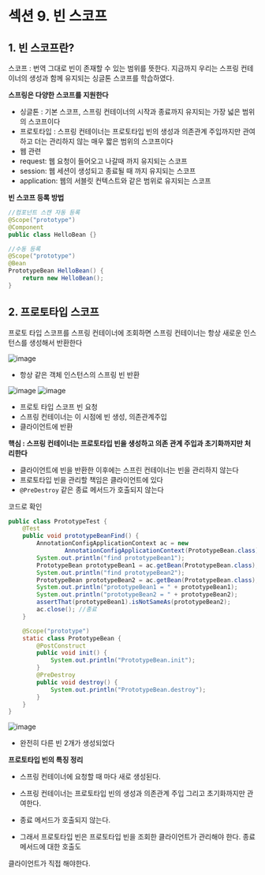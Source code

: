 # 섹션 9. 빈 스코프
## 1. 빈 스코프란?
스코프 : 번역 그대로 빈이 존재할 수 있는 범위를 뜻한다. 지금까지 우리는 스프링 컨테이너의 생성과 함께 유지되는 싱글톤 스코프를 학습하였다.

**스프링은 다양한 스코프를 지원한다**

- 싱글톤 : 기본 스코프, 스프링 컨테이너의 시작과 종료까지 유지되는 가장 넓은 범위의 스코프이다
- 프로토타입 : 스프링 컨테이너는 프로토타입 빈의 생성과 의존관계 주입까지만 관여하고 더는 관리하지 않는
매우 짧은 범위의 스코프이다
- 웹 관련
 -  request: 웹 요청이 들어오고 나갈때 까지 유지되는 스코프
 - session: 웹 세션이 생성되고 종료될 때 까지 유지되는 스코프
 - application: 웹의 서블릿 컨텍스트와 같은 범위로 유지되는 스코프

**빈 스코프 등록 방법**
```java
//컴포넌트 스캔 자동 등록
@Scope("prototype")
@Component
public class HelloBean {}

//수동 등록
@Scope("prototype")
@Bean
PrototypeBean HelloBean() {
    return new HelloBean();
}
```

## 2. 프로토타입 스코프
프로토 타입 스코프를 스프링 컨테이너에 조회하면 스프링 컨테이너는 항상 새로운 인스턴스를 생성해서 반환한다

![image](https://github.com/2024-SpringStudy/spring/assets/92051742/0317e40a-71e9-4b60-9001-d0b84fc2a427)

- 항상 같은 객체 인스턴스의 스프링 빈 반환

![image](https://github.com/2024-SpringStudy/spring/assets/92051742/2d3ec5cf-41b5-4801-b50c-b24e75a93387)
![image](https://github.com/2024-SpringStudy/spring/assets/92051742/e6423745-1267-4fe7-8fa4-db476c9234e4)

- 프로토 타입 스코프 빈 요청
- 스프링 컨테이너는 이 시점에 빈 생성, 의존관계주입
- 클라이언트에 반환

**핵심 : 스프링 컨테이너는 프로토타입 빈을 생성하고 의존 관계 주입과 초기화까지만 처리한다**

- 클라이언트에 빈을 반환한 이후에는 스프린 컨테이너는 빈을 관리하지 않는다
- 프로토타입 빈을 관리할 책임은 클라이언트에 있다
- ```@PreDestroy``` 같은 종료 메서드가 호출되지 않는다

코드로 확인
```java
public class PrototypeTest {
    @Test
    public void prototypeBeanFind() {
        AnnotationConfigApplicationContext ac = new
                AnnotationConfigApplicationContext(PrototypeBean.class);
        System.out.println("find prototypeBean1");
        PrototypeBean prototypeBean1 = ac.getBean(PrototypeBean.class);
        System.out.println("find prototypeBean2");
        PrototypeBean prototypeBean2 = ac.getBean(PrototypeBean.class);
        System.out.println("prototypeBean1 = " + prototypeBean1);
        System.out.println("prototypeBean2 = " + prototypeBean2);
        assertThat(prototypeBean1).isNotSameAs(prototypeBean2);
        ac.close(); //종료
    }

    @Scope("prototype")
    static class PrototypeBean {
        @PostConstruct
        public void init() {
            System.out.println("PrototypeBean.init");
        }
        @PreDestroy
        public void destroy() {
            System.out.println("PrototypeBean.destroy");
        }
    }
}
```

![image](https://github.com/2024-SpringStudy/spring/assets/92051742/c20338f4-8d8d-4c92-9d5d-7cd27f0b50d0)
- 완전히 다른 빈 2개가 생성되었다

**프로토타입 빈의 특징 정리**

- 스프링 컨테이너에 요청할 때 마다 새로 생성된다.

- 스프링 컨테이너는 프로토타입 빈의 생성과 의존관계 주입 그리고 초기화까지만 관여한다.

- 종료 메서드가 호출되지 않는다.

- 그래서 프로토타입 빈은 프로토타입 빈을 조회한 클라이언트가 관리해야 한다. 종료 메서드에 대한 호출도

클라이언트가 직접 해야한다.

